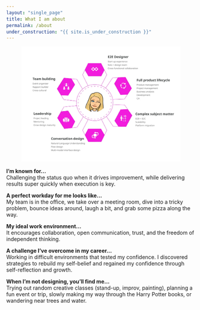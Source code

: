 ```yaml
---
layout: "single_page"
title: What I am about
permalink: /about
under_construction: "{{ site.is_under_construction }}"
---
```



<!-- <p>I'm particularly excited about Remote's design principle of "Insights over intuition". It truly aligns with my values and the kind of designer I aspire to be.</p> -->

<figure>
<img src="/assets/uploads/about.webp" width="780px" alt="About Anna infographic">
</figure>

<p class="xs-space"><b>I’m known for...</b>
<br>Challenging the status quo when it drives improvement, while delivering results super quickly when execution is key.</p>

<p class="xs-space"><b>A perfect workday for me looks like...</b>
<br>My team is in the office, we take over a meeting room, dive into a tricky problem, bounce ideas around, laugh a bit, and grab some pizza along the way.</p>

<p class="xs-space"><b>My ideal work environment...</b>
<br>It encourages collaboration, open communication, trust, and the freedom of independent thinking.</p>

<p class="xs-space"><b>A challenge I’ve overcome in my career...</b>
<br>Working in difficult environments that tested my confidence. I discovered strategies to rebuild my self-belief and regained my confidence through self-reflection and growth.</p>

<p class="last-step xs-space"><b>When I’m not designing, you’ll find me...</b>
<br>Trying out random creative classes (stand-up, improv, painting), planning a fun event or trip, slowly making my way through the Harry Potter books, or wandering near trees and water.</p>

